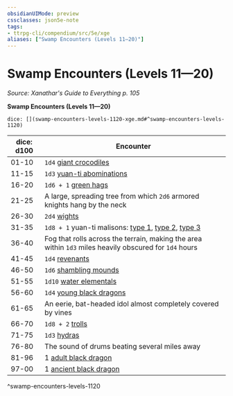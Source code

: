 ```yaml
---
obsidianUIMode: preview
cssclasses: json5e-note
tags:
- ttrpg-cli/compendium/src/5e/xge
aliases: ["Swamp Encounters (Levels 11—20)"]
---
```

# Swamp Encounters (Levels 11—20)
*Source: Xanathar's Guide to Everything p. 105* 

**Swamp Encounters (Levels 11—20)**

`dice: [](swamp-encounters-levels-1120-xge.md#^swamp-encounters-levels-1120)`

| dice: d100 | Encounter |
|------------|-----------|
| 01-10 | `1d4` [giant crocodiles](3-Mechanics/CLI/bestiary/beast/giant-crocodile.md) |
| 11-15 | `1d3` [yuan-ti abominations](3-Mechanics/CLI/bestiary/monstrosity/yuan-ti-abomination.md) |
| 16-20 | `1d6 + 1` [green hags](3-Mechanics/CLI/bestiary/fey/green-hag.md) |
| 21-25 | A large, spreading tree from which `2d6` armored knights hang by the neck |
| 26-30 | `2d4` [wights](3-Mechanics/CLI/bestiary/undead/wight.md) |
| 31-35 | `1d8 + 1` yuan-ti malisons: [type 1](3-Mechanics/CLI/bestiary/monstrosity/yuan-ti-malison-type-1.md), [type 2](3-Mechanics/CLI/bestiary/monstrosity/yuan-ti-malison-type-2.md), [type 3](3-Mechanics/CLI/bestiary/monstrosity/yuan-ti-malison-type-3.md) |
| 36-40 | Fog that rolls across the terrain, making the area within `1d3` miles heavily obscured for `1d4` hours |
| 41-45 | `1d4` [revenants](3-Mechanics/CLI/bestiary/undead/revenant.md) |
| 46-50 | `1d6` [shambling mounds](3-Mechanics/CLI/bestiary/plant/shambling-mound.md) |
| 51-55 | `1d10` [water elementals](3-Mechanics/CLI/bestiary/elemental/water-elemental.md) |
| 56-60 | `1d4` [young black dragons](3-Mechanics/CLI/bestiary/dragon/young-black-dragon.md) |
| 61-65 | An eerie, bat-headed idol almost completely covered by vines |
| 66-70 | `1d8 + 2` [trolls](3-Mechanics/CLI/bestiary/giant/troll.md) |
| 71-75 | `1d3` [hydras](3-Mechanics/CLI/bestiary/monstrosity/hydra.md) |
| 76-80 | The sound of drums beating several miles away |
| 81-96 | 1 [adult black dragon](3-Mechanics/CLI/bestiary/dragon/adult-black-dragon.md) |
| 97-00 | 1 [ancient black dragon](3-Mechanics/CLI/bestiary/dragon/ancient-black-dragon.md) |
^swamp-encounters-levels-1120